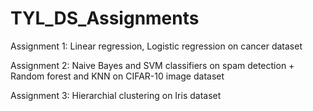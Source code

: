 # TYL_DS_Assignments

Assignment 1: Linear regression, Logistic regression on cancer dataset

Assignment 2: Naive Bayes and SVM classifiers on spam detection + Random forest and KNN on CIFAR-10 image dataset

Assignment 3: Hierarchial clustering on Iris dataset
